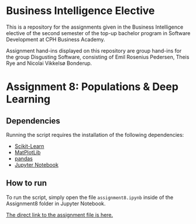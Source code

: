 # Business Intelligence Elective

This is a repository for the assignments given in the Business Intelligence elective of the second semester of the top-up bachelor program in Software Development at CPH Business Academy.

Assignment hand-ins displayed on this repository are group hand-ins for the group Disgusting Software, consisting of Emil Rosenius Pedersen, Theis Rye and Nicolai Vikkelsø Bonderup.

# Assignment 8: Populations & Deep Learning

## Dependencies
Running the script requires the installation of the following dependencies: 
- [Scikit-Learn](http://scikit-learn.org/stable/)
- [MatPlotLib](https://matplotlib.org/)
- [pandas](http://pandas.pydata.org/)
- [Jupyter Notebook](https://twython.readthedocs.io/en/latest/)

## How to run

To run the script, simply open the file `assignment8.ipynb` inside of the Assignment8 folder in Jupyter Notebook.

[The direct link to the assignment file is here.](https://github.com/NicolaiVBonderup/BusinessIntelligenceElective/blob/master/Assignment8/assignment8.ipynb)



